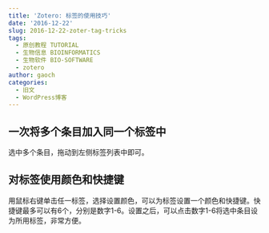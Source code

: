 ```yaml
---
title: 'Zotero: 标签的使用技巧'
date: '2016-12-22'
slug: 2016-12-22-zoter-tag-tricks
tags:
  - 原创教程 TUTORIAL
  - 生物信息 BIOINFORMATICS
  - 生物软件 BIO-SOFTWARE
  - zotero
author: gaoch
categories:
  - 旧文
  - WordPress博客
---
```



## 一次将多个条目加入同一个标签中

选中多个条目，拖动到左侧标签列表中即可。

## 对标签使用颜色和快捷键

用鼠标右键单击任一标签，选择设置颜色，可以为标签设置一个颜色和快捷键。快捷键最多可以有6个，分别是数字1-6。设置之后，可以点击数字1-6将选中条目设为所用标签，非常方便。
